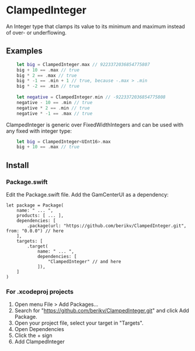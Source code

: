 # ClampedInteger

An Integer type that clamps its value to its minimum and maximum instead of over- or underflowing.

## Examples

```swift
    let big = ClampedInteger.max // 9223372036854775807
    big + 10 == .max // true
    big * 2 == .max // true
    big * -1 == .min + 1 // true, because -.max > .min
    big * -2 == .min // true
    
    let negative = ClampedInteger.min // -9223372036854775808
    negative - 10 == .min // true
    negative * 2 == .min // true
    negative * -1 == .max // true
```

ClampedInteger is generic over FixedWidthIntegers and can be used with any fixed with integer type:

```swift
    let big = ClampedInteger<UInt16>.max
    big + 10 == .max // true
```

## Install

### Package.swift

Edit the Package.swift file. Add the GamCenterUI as a dependency:
 
```
let package = Package(
    name: " ... ",
    products: [ ... ],
    dependencies: [
        .package(url: "https://github.com/berikv/ClampedInteger.git", from: "0.0.0") // here
    ],
    targets: [
        .target(
            name: " ... ",
            dependencies: [
                "ClampedInteger" // and here
            ]),
    ]
)
```

### For .xcodeproj projects

1. Open menu File > Add Packages...
2. Search for "https://github.com/berikv/ClampedInteger.git" and click Add Package.
3. Open your project file, select your target in "Targets".
4. Open Dependencies
5. Click the + sign
6. Add ClampedInteger
